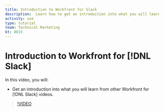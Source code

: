 ```yaml
---
title: Introduction to Workfront for Slack
description:  Learn how to get an introduction into what you will learn from other Workfront for Slack videos.
activity: use
type: tutorial
team: Technical Marketing
kt: 8815
---
```

# Introduction to Workfront for [!DNL Slack]

In this video, you will:

* Get an introduction into what you will learn from other Workfront for [!DNL Slack] videos.

>[!VIDEO](https://video.tv.adobe.com/v/335116/?quality=12)
